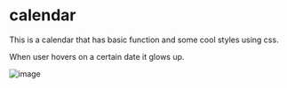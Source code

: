 # calendar
This is a calendar that has basic function and some cool styles using css.

When user hovers on a certain date it glows up. 

![image](https://github.com/user-attachments/assets/4540a85c-4d6c-4d8d-872b-132bfc599da2)
